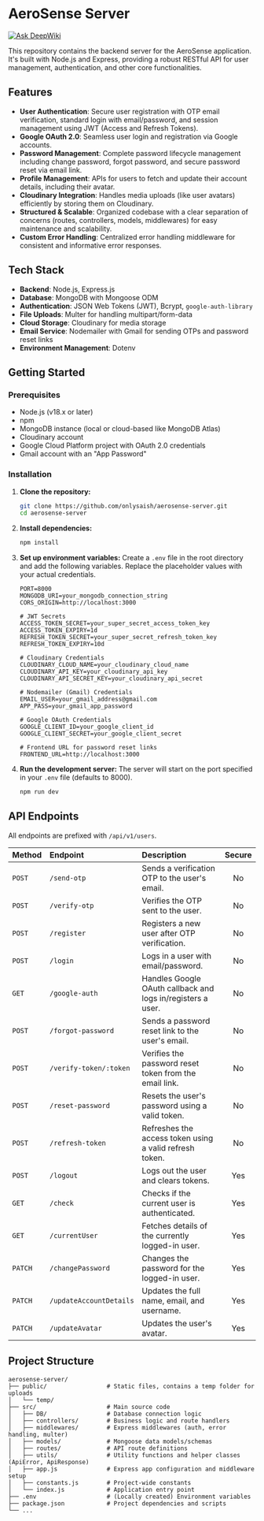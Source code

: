 # AeroSense Server
[![Ask DeepWiki](https://devin.ai/assets/askdeepwiki.png)](https://deepwiki.com/onlySaish/AeroSense-Server)

This repository contains the backend server for the AeroSense application. It's built with Node.js and Express, providing a robust RESTful API for user management, authentication, and other core functionalities.

## Features

*   **User Authentication**: Secure user registration with OTP email verification, standard login with email/password, and session management using JWT (Access and Refresh Tokens).
*   **Google OAuth 2.0**: Seamless user login and registration via Google accounts.
*   **Password Management**: Complete password lifecycle management including change password, forgot password, and secure password reset via email link.
*   **Profile Management**: APIs for users to fetch and update their account details, including their avatar.
*   **Cloudinary Integration**: Handles media uploads (like user avatars) efficiently by storing them on Cloudinary.
*   **Structured & Scalable**: Organized codebase with a clear separation of concerns (routes, controllers, models, middlewares) for easy maintenance and scalability.
*   **Custom Error Handling**: Centralized error handling middleware for consistent and informative error responses.

## Tech Stack

*   **Backend**: Node.js, Express.js
*   **Database**: MongoDB with Mongoose ODM
*   **Authentication**: JSON Web Tokens (JWT), Bcrypt, `google-auth-library`
*   **File Uploads**: Multer for handling multipart/form-data
*   **Cloud Storage**: Cloudinary for media storage
*   **Email Service**: Nodemailer with Gmail for sending OTPs and password reset links
*   **Environment Management**: Dotenv

## Getting Started

### Prerequisites

*   Node.js (v18.x or later)
*   npm
*   MongoDB instance (local or cloud-based like MongoDB Atlas)
*   Cloudinary account
*   Google Cloud Platform project with OAuth 2.0 credentials
*   Gmail account with an "App Password"

### Installation

1.  **Clone the repository:**
    ```sh
    git clone https://github.com/onlysaish/aerosense-server.git
    cd aerosense-server
    ```

2.  **Install dependencies:**
    ```sh
    npm install
    ```

3.  **Set up environment variables:**
    Create a `.env` file in the root directory and add the following variables. Replace the placeholder values with your actual credentials.

    ```env
    PORT=8000
    MONGODB_URI=your_mongodb_connection_string
    CORS_ORIGIN=http://localhost:3000

    # JWT Secrets
    ACCESS_TOKEN_SECRET=your_super_secret_access_token_key
    ACCESS_TOKEN_EXPIRY=1d
    REFRESH_TOKEN_SECRET=your_super_secret_refresh_token_key
    REFRESH_TOKEN_EXPIRY=10d

    # Cloudinary Credentials
    CLOUDINARY_CLOUD_NAME=your_cloudinary_cloud_name
    CLOUDINARY_API_KEY=your_cloudinary_api_key
    CLOUDINARY_API_SECRET_KEY=your_cloudinary_api_secret

    # Nodemailer (Gmail) Credentials
    EMAIL_USER=your_gmail_address@gmail.com
    APP_PASS=your_gmail_app_password

    # Google OAuth Credentials
    GOOGLE_CLIENT_ID=your_google_client_id
    GOOGLE_CLIENT_SECRET=your_google_client_secret

    # Frontend URL for password reset links
    FRONTEND_URL=http://localhost:3000
    ```

4.  **Run the development server:**
    The server will start on the port specified in your `.env` file (defaults to 8000).
    ```sh
    npm run dev
    ```

## API Endpoints

All endpoints are prefixed with `/api/v1/users`.

| Method | Endpoint                    | Description                                         | Secure |
| :----- | :-------------------------- | :-------------------------------------------------- | :----: |
| `POST` | `/send-otp`                 | Sends a verification OTP to the user's email.       |   No   |
| `POST` | `/verify-otp`               | Verifies the OTP sent to the user.                  |   No   |
| `POST` | `/register`                 | Registers a new user after OTP verification.        |   No   |
| `POST` | `/login`                    | Logs in a user with email/password.                 |   No   |
| `GET`  | `/google-auth`              | Handles Google OAuth callback and logs in/registers a user. |   No   |
| `POST` | `/forgot-password`          | Sends a password reset link to the user's email.    |   No   |
| `POST` | `/verify-token/:token`      | Verifies the password reset token from the email link. |   No   |
| `POST` | `/reset-password`           | Resets the user's password using a valid token.    |   No   |
| `POST` | `/refresh-token`            | Refreshes the access token using a valid refresh token. |   No   |
| `POST` | `/logout`                   | Logs out the user and clears tokens.                |  Yes   |
| `GET`  | `/check`                    | Checks if the current user is authenticated.        |  Yes   |
| `GET`  | `/currentUser`              | Fetches details of the currently logged-in user.    |  Yes   |
| `PATCH`| `/changePassword`           | Changes the password for the logged-in user.        |  Yes   |
| `PATCH`| `/updateAccountDetails`     | Updates the full name, email, and username.         |  Yes   |
| `PATCH`| `/updateAvatar`             | Updates the user's avatar.                          |  Yes   |

## Project Structure
```
aerosense-server/
├── public/                 # Static files, contains a temp folder for uploads
│   └── temp/
├── src/                    # Main source code
│   ├── DB/                 # Database connection logic
│   ├── controllers/        # Business logic and route handlers
│   ├── middlewares/        # Express middlewares (auth, error handling, multer)
│   ├── models/             # Mongoose data models/schemas
│   ├── routes/             # API route definitions
│   ├── utils/              # Utility functions and helper classes (ApiError, ApiResponse)
│   ├── app.js              # Express app configuration and middleware setup
│   ├── constants.js        # Project-wide constants
│   └── index.js            # Application entry point
├── .env                    # (Locally created) Environment variables
├── package.json            # Project dependencies and scripts
└── ...